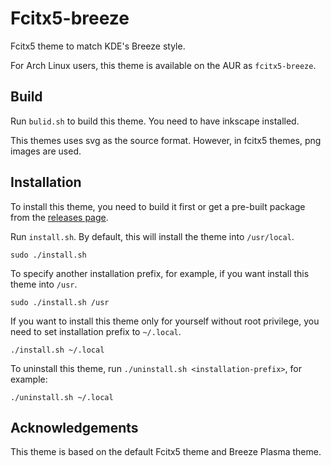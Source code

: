 # Fcitx5-breeze
Fcitx5 theme to match KDE's Breeze style.

For Arch Linux users, this theme is available on the AUR as `fcitx5-breeze`.

## Build

Run `bulid.sh` to build this theme. You need to have inkscape installed.

This themes uses svg as the source format. However, in fcitx5 themes, png images are used.

## Installation

To install this theme, you need to build it first or get a pre-built package from the [releases page](https://github.com/scratch-er/fcitx5-breeze/releases).

Run `install.sh`. By default, this will install the theme into `/usr/local`.

```shell
sudo ./install.sh
```

To specify another installation prefix, for example, if you want install this theme into `/usr`.

```shell
sudo ./install.sh /usr
```

If you want to install this theme only for yourself without root privilege, you need to set installation prefix to `~/.local`.

```shell
./install.sh ~/.local
```

To uninstall this theme, run `./uninstall.sh <installation-prefix>`, for example:

```shell
./uninstall.sh ~/.local
```



## Acknowledgements

This theme is based on the default Fcitx5 theme and Breeze Plasma theme.

